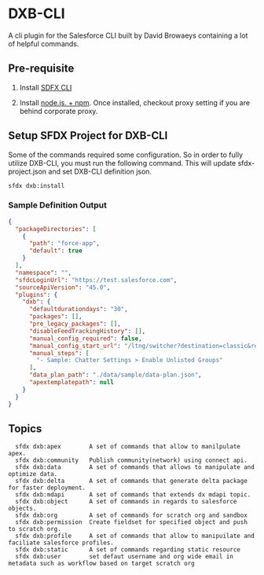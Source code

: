 # DXB-CLI

A cli plugin for the Salesforce CLI built by David Browaeys containing a lot of helpful commands. 

## Pre-requisite
1. Install [SDFX CLI](https://developer.salesforce.com/tools/sfdxcli) 

2. Install [node.js. + npm](https://nodejs.org/en/). 
Once installed, checkout proxy setting if you are behind corporate proxy.

## Setup SFDX Project for DXB-CLI
Some of the commands required some configuration. So in order to fully utilize DXB-CLI, you must run the following command. This will update sfdx-project.json and set DXB-CLI definition json.

  ```
  sfdx dxb:install
  ``` 

### Sample Definition Output
  ```json
  {
    "packageDirectories": [
      {
        "path": "force-app",
        "default": true
      }
    ],
    "namespace": "",
    "sfdcLoginUrl": "https://test.salesforce.com",
    "sourceApiVersion": "45.0",
    "plugins": {
      "dxb": {
        "defaultdurationdays": "30",
        "packages": [],
        "pre_legacy_packages": [],
        "disableFeedTrackingHistory": [],
        "manual_config_required": false,
        "manual_config_start_url": "/ltng/switcher?destination=classic&referrer=%2Flightning%2Fsetup%2FSetupOneHome%2Fhome",
        "manual_steps": [
          "- Sample: Chatter Settings > Enable Unlisted Groups"
        ],
        "data_plan_path": "./data/sample/data-plan.json",
        "apextemplatepath": null
      }
    }
  }
  ```

## Topics
  ```shell
    sfdx dxb:apex        A set of commands that allow to manilpulate apex.
    sfdx dxb:community   Publish community(network) using connect api.
    sfdx dxb:data        A set of commands that allows to manipulate and optimize data.
    sfdx dxb:delta       A set of commands that generate delta package for faster deployment.
    sfdx dxb:mdapi       A set of commands that extends dx mdapi topic.
    sfdx dxb:object      A set of commands in regards to salesforce objects.
    sfdx dxb:org         A set of commands for scratch org and sandbox
    sfdx dxb:permission  Create fieldset for specified object and push to scratch org.
    sfdx dxb:profile     A set of commands that allow to manipuilate and faciliate salesforce profiles.
    sfdx dxb:static      A set of commands regarding static resource
    sfdx dxb:user        set defaut username and org wide email in metadata such as workflow based on target scratch org
  ```